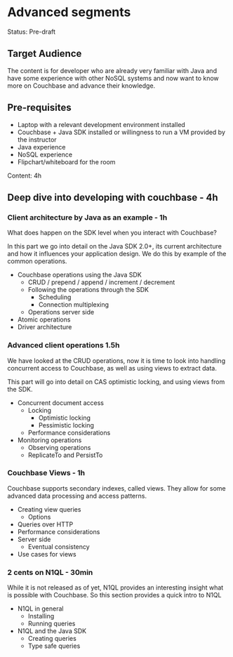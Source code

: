 Advanced segments
=================

Status: Pre-draft

Target Audience
---------------

The content is for developer who are already very familiar with Java and have
some experience with other NoSQL systems and now want to know more on Couchbase
and advance their knowledge.

Pre-requisites
---------------

 * Laptop with a relevant development environment installed
 * Couchbase + Java SDK installed or willingness to run a VM provided by the instructor
 * Java experience
 * NoSQL experience
 * Flipchart/whiteboard for the room

Content: 4h

Deep dive into developing with couchbase - 4h
---------------------------------------------

### Client architecture by Java as an example - 1h

What does happen on the SDK level when you interact with Couchbase?

In this part we go into detail on the Java SDK 2.0+, its current architecture
and how it influences your application design. We do this by example of the
common operations.

- Couchbase operations using the Java SDK
  - CRUD / prepend / append / increment / decrement
  - Following the operations through the SDK
    - Scheduling
    - Connection multiplexing
  - Operations server side
- Atomic operations
- Driver architecture

### Advanced client operations 1.5h

We have looked at the CRUD operations, now it is time to look into handling
concurrent access to Couchbase, as well as using views to extract data.

This part will go into detail on CAS optimistic locking, and using views from
the SDK.

- Concurrent document access
  - Locking
    - Optimistic locking
    - Pessimistic locking
  - Performance considerations
- Monitoring operations
  - Observing operations
  - ReplicateTo and PersistTo

### Couchbase Views - 1h

Couchbase supports secondary indexes, called views. They allow for some advanced
data processing and access patterns.

- Creating view queries
  - Options
- Queries over HTTP
- Performance considerations
- Server side
  - Eventual consistency
- Use cases for views

### 2 cents on N1QL - 30min

While it is not released as of yet, N1QL provides an interesting insight what is
possible with Couchbase. So this section provides a quick intro to N1QL

- N1QL in general
  - Installing
  - Running queries
- N1QL and the Java SDK
  - Creating queries
  - Type safe queries

